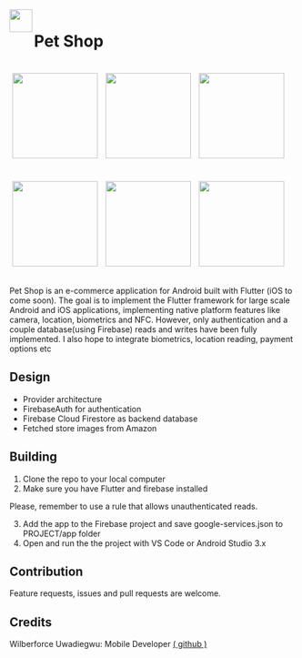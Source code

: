 <img align="left" src="https://raw.githubusercontent.com/thenifemi/PetShop/master/assets/footprint.png?raw=true" width="40px">

# Pet Shop

<p>
    <img src="https://raw.githubusercontent.com/thenifemi/PetShop/master/assets/onboard.jpg" width="150px" height="auto" hspace="5" vspace="20"/>
    <img src="https://raw.githubusercontent.com/thenifemi/PetShop/master/assets/all.jpg?raw=true" width="150px" height="auto" hspace="5" vspace="20"/>
   <img src="https://raw.githubusercontent.com/thenifemi/PetShop/master/assets/bag.jpg?raw=true" width="150px" height="auto" hspace="5" vspace="20"/>
    <img src="https://raw.githubusercontent.com/thenifemi/PetShop/master/assets/product.jpg" width="150px" height="auto" hspace="5" vspace="20"/>
   <img src="https://raw.githubusercontent.com/thenifemi/PetShop/master/assets/login.jpg" width="150px" height="auto" hspace="5" vspace="20"/>
   <img src="https://raw.githubusercontent.com/thenifemi/PetShop/master/assets/signin.jpg" width="150px" height="auto" hspace="5" vspace="20"/>

</p>

Pet Shop is an e-commerce application for Android built with Flutter (iOS to come soon). The goal is to implement the Flutter framework for large scale Android and iOS applications, implementing native platform features like camera, location, biometrics and NFC. However, only authentication and a couple database(using Firebase) reads and writes have been fully implemented. I also hope to integrate biometrics, location reading, payment options etc

## Design

- Provider architecture
- FirebaseAuth for authentication
- Firebase Cloud Firestore as backend database
- Fetched store images from Amazon

## Building

1. Clone the repo to your local computer
2. Make sure you have Flutter and firebase installed

Please, remember to use a rule that allows unauthenticated reads.

3. Add the app to the Firebase project and save google-services.json to PROJECT/app folder
4. Open and run the the project with VS Code or Android Studio 3.x

## Contribution

Feature requests, issues and pull requests are welcome.

## Credits

Wilberforce Uwadiegwu: Mobile Developer [( github )](https://github.com/wilburt)
